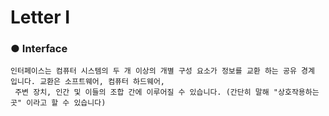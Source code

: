 Letter I
==========

### ● Interface
```
인터페이스는 컴퓨터 시스템의 두 개 이상의 개별 구성 요소가 정보를 교환 하는 공유 경계 입니다. 교환은 소프트웨어, 컴퓨터 하드웨어,  
 주변 장치, 인간 및 이들의 조합 간에 이루어질 수 있습니다. (간단히 말해 "상호작용하는 곳" 이라고 할 수 있습니다)
